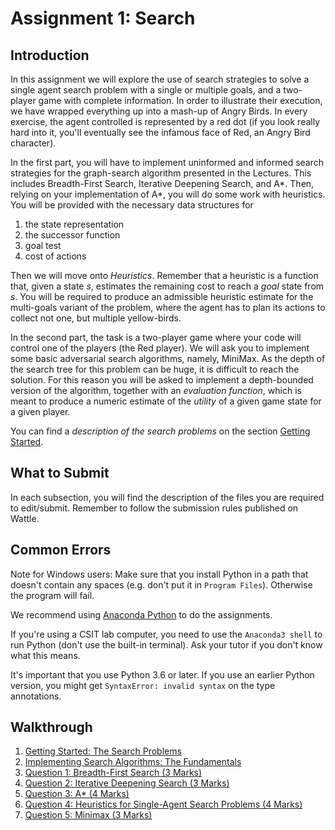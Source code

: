 # Assignment 1: Search

## Introduction

In this assignment we will explore the use of search strategies to solve a
single agent search problem with a single or multiple goals, and a two-player
game with complete information. In order to illustrate their execution, we have
wrapped everything up into a mash-up of Angry Birds. In every exercise, the
agent controlled is represented by a red dot (if you look really hard into it,
you'll eventually see the infamous face of Red, an Angry Bird character).

In the first part, you will have to implement uninformed and informed search
strategies for the graph-search algorithm presented in the Lectures. This
includes Breadth-First Search, Iterative Deepening Search, and A*. Then,
relying on your implementation of A*, you will do some work with heuristics.
You will be provided with the necessary data structures for

1. the state representation
2. the successor function
3. goal test
4. cost of actions

Then we will move onto _Heuristics_. Remember that a heuristic is a function
that, given a state _s_, estimates the remaining cost to reach a _goal_ state
from _s_. You will be required to produce an admissible heuristic estimate for
the multi-goals variant of the problem, where the agent has to plan its actions
to collect not one, but multiple yellow-birds.

In the second part, the task is a two-player game where your code will control
one of the players (the Red player). We will ask you to implement some basic
adversarial search algorithms, namely, MiniMax. As the depth of the search tree
for this problem can be huge, it is difficult to reach the solution. For this
reason you will be asked to implement a depth-bounded version of the algorithm,
together with an _evaluation function_, which is meant to produce a numeric
estimate of the _utility_ of a given game state for a given player.

You can find a _description of the search problems_ on the section [Getting
Started](1_getting_started.md).

## What to Submit

In each subsection, you will find the description of the files you are required
to edit/submit. Remember to follow the submission rules published on Wattle.

## Common Errors

Note for Windows users: Make sure that you install Python in a path that
doesn't contain any spaces (e.g. don't put it in `Program Files`). Otherwise
the program will fail.

We recommend using [Anaconda Python](https://www.anaconda.com/download/) to do the assignments.

If you're using a CSIT lab computer, you need to use the `Anaconda3 shell`
to run Python (don't use the built-in terminal). Ask your tutor if you don't
know what this means.

It's important that you use Python 3.6 or later. If you use an earlier Python
version, you might get `SyntaxError: invalid syntax` on the type annotations.

## Walkthrough

1. [Getting Started: The Search Problems](1_getting_started.md)
2. [Implementing Search Algorithms: The Fundamentals](2_implementation_notes.md)
3. [Question 1: Breadth-First Search (3 Marks)](3_breadth_first_search.md)
4. [Question 2: Iterative Deepening Search (3 Marks)](4_iterative_deepening_search.md)
5. [Question 3: A\* (4 Marks)](5_a_star.md)
6. [Question 4: Heuristics for Single-Agent Search Problems (4 Marks)](6_heuristics.md)
7. [Question 5: Minimax (3 Marks)](7_minimax.md)
